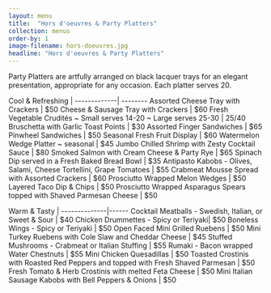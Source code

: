 ```yaml
---
layout: menu
title:  "Hors d'oeuvres & Party Platters"
collection: menus
order-by: 1
image-filename: hors-doeuvres.jpg
headline: "Hors d'oeuvres & Party Platters"
---
```


Party Platters are artfully arranged on black lacquer trays for an elegant presentation, appropriate for any occasion. Each platter serves 20.


Cool & Refreshing |
-------------| --------
Assorted Cheese Tray with Crackers | $50
Cheese & Sausage Tray with Crackers | $60
Fresh Vegetable Crudités ~ Small serves 14-20 ~ Large serves 25-30 | $25/$40
Bruschetta with Garlic Toast Points  | $30
Assorted Finger Sandwiches | $65
Pinwheel Sandwiches | $50
Seasonal Fresh Fruit Display | $60
Watermelon Wedge Platter ~ seasonal | $45
Jumbo Chilled Shrimp with Zesty Cocktail Sauce | $80
Smoked Salmon with Cream Cheese & Party Rye | $65
Spinach Dip served in a Fresh Baked Bread Bowl  | $35
Antipasto Kabobs - Olives, Salami, Cheese Tortellini, Grape Tomatoes | $55
Crabmeat Mousse Spread with Assorted Crackers | $60
Prosciutto Wrapped Melon Wedges | $50
Layered Taco Dip & Chips | $50
Prosciutto Wrapped Asparagus Spears topped with Shaved Parmesan Cheese | $50

Warm & Tasty |
--------------|------
Cocktail Meatballs - Swedish, Italian, or Sweet & Sour | $40
Chicken Drummettes - Spicy or Teriyaki| $50
Boneless Wings - Spicy or Teriyaki | $50
Open Faced Mini Grilled Ruebens | $50
Mini Turkey Ruebens with Cole Slaw and Cheddar Cheese | $45
Stuffed Mushrooms - Crabmeat or Italian Stuffing | $55
Rumaki - Bacon wrapped Water Chestnuts | $55
Mini Chicken Quesadillas | $50
Toasted Crostinis with Roasted Red Peppers and topped with Fresh Shaved Parmesan | $50
Fresh Tomato & Herb Crostinis with melted Feta Cheese | $50
Mini Italian Sausage Kabobs with Bell Peppers & Onions | $50
